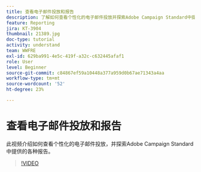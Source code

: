 ```yaml
---
title: 查看电子邮件投放和报告
description: 了解如何查看个性化的电子邮件投放并探索Adobe Campaign Standard中提供的各种报表。
feature: Reporting
jira: KT-3904
thumbnail: 21389.jpg
doc-type: tutorial
activity: understand
team: WWFRE
exl-id: 629ba991-4e5c-419f-a32c-c632445afaf1
role: User
level: Beginner
source-git-commit: c84867ef59a10448a377a959d0b67ae71343a4aa
workflow-type: tm+mt
source-wordcount: '52'
ht-degree: 23%

---
```


# 查看电子邮件投放和报告

此视频介绍如何查看个性化的电子邮件投放，并探索Adobe Campaign Standard中提供的各种报告。

>[!VIDEO](https://video.tv.adobe.com/v/21389?quality=12&learn=on)
